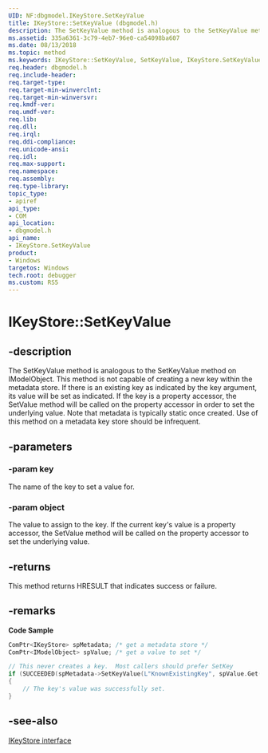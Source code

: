 ```yaml
---
UID: NF:dbgmodel.IKeyStore.SetKeyValue
title: IKeyStore::SetKeyValue (dbgmodel.h)
description: The SetKeyValue method is analogous to the SetKeyValue method on IModelObject.
ms.assetid: 335a6361-3c79-4eb7-96e0-ca54098ba607
ms.date: 08/13/2018
ms.topic: method
ms.keywords: IKeyStore::SetKeyValue, SetKeyValue, IKeyStore.SetKeyValue, IKeyStore::SetKeyValue, IKeyStore.SetKeyValue
req.header: dbgmodel.h
req.include-header:
req.target-type:
req.target-min-winverclnt:
req.target-min-winversvr:
req.kmdf-ver:
req.umdf-ver:
req.lib:
req.dll:
req.irql: 
req.ddi-compliance:
req.unicode-ansi:
req.idl:
req.max-support:
req.namespace:
req.assembly:
req.type-library: 
topic_type: 
- apiref
api_type: 
- COM
api_location: 
- dbgmodel.h
api_name: 
- IKeyStore.SetKeyValue
product:
- Windows
targetos: Windows
tech.root: debugger
ms.custom: RS5
---
```


# IKeyStore::SetKeyValue


## -description

The SetKeyValue method is analogous to the SetKeyValue method on IModelObject. This method is not capable of creating a new key within the metadata store. If there is an existing key as indicated by the key argument, its value will be set as indicated. If the key is a property accessor, the SetValue method will be called on the property accessor in order to set the underlying value. Note that metadata is typically static once created. Use of this method on a metadata key store should be infrequent. 

## -parameters

### -param key
The name of the key to set a value for.

### -param object
The value to assign to the key. If the current key's value is a property accessor, the SetValue method will be called on the property accessor to set the underlying value.

## -returns
This method returns HRESULT that indicates success or failure.

## -remarks

**Code Sample**

```cpp
ComPtr<IKeyStore> spMetadata; /* get a metadata store */
ComPtr<IModelObject> spValue; /* get a value to set */

// This never creates a key.  Most callers should prefer SetKey
if (SUCCEEDED(spMetadata->SetKeyValue(L"KnownExistingKey", spValue.Get()))
{
    // The key's value was successfully set.
}
```

## -see-also

[IKeyStore interface](nn-dbgmodel-ikeystore.md)
